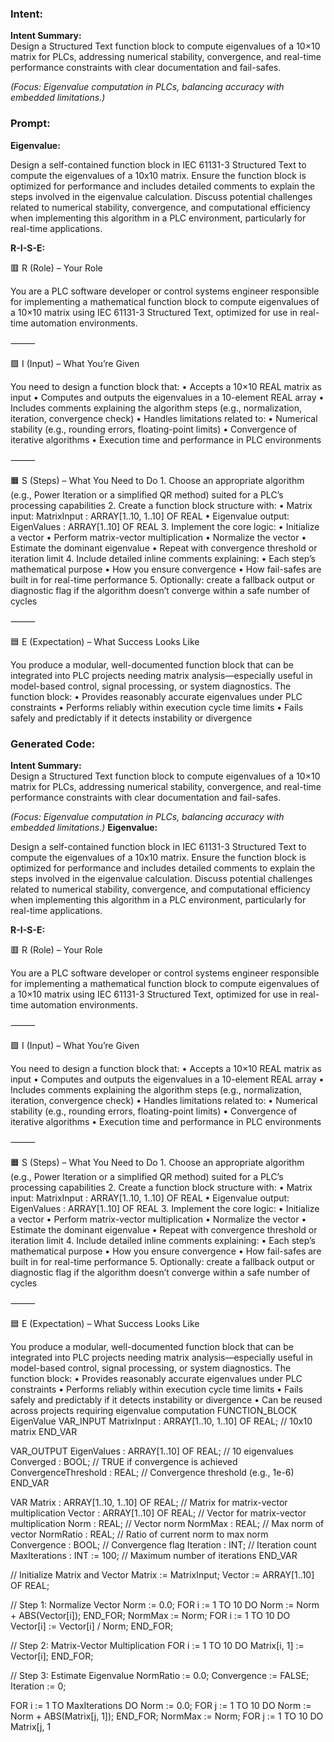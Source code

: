 ### Intent:
**Intent Summary:**  
Design a Structured Text function block to compute eigenvalues of a 10×10 matrix for PLCs, addressing numerical stability, convergence, and real-time performance constraints with clear documentation and fail-safes.  

*(Focus: Eigenvalue computation in PLCs, balancing accuracy with embedded limitations.)*

### Prompt:
**Eigenvalue:**

Design a self-contained function block in IEC 61131-3 Structured Text to compute the eigenvalues of a 10x10 matrix. Ensure the function block is optimized for performance and includes detailed comments to explain the steps involved in the eigenvalue calculation. Discuss potential challenges related to numerical stability, convergence, and computational efficiency when implementing this algorithm in a PLC environment, particularly for real-time applications.

**R-I-S-E:**

🟥 R (Role) – Your Role

You are a PLC software developer or control systems engineer responsible for implementing a mathematical function block to compute eigenvalues of a 10×10 matrix using IEC 61131-3 Structured Text, optimized for use in real-time automation environments.

⸻

🟩 I (Input) – What You’re Given

You need to design a function block that:
	•	Accepts a 10×10 REAL matrix as input
	•	Computes and outputs the eigenvalues in a 10-element REAL array
	•	Includes comments explaining the algorithm steps (e.g., normalization, iteration, convergence check)
	•	Handles limitations related to:
	•	Numerical stability (e.g., rounding errors, floating-point limits)
	•	Convergence of iterative algorithms
	•	Execution time and performance in PLC environments

⸻

🟧 S (Steps) – What You Need to Do
	1.	Choose an appropriate algorithm (e.g., Power Iteration or a simplified QR method) suited for a PLC’s processing capabilities
	2.	Create a function block structure with:
	•	Matrix input: MatrixInput : ARRAY[1..10, 1..10] OF REAL
	•	Eigenvalue output: EigenValues : ARRAY[1..10] OF REAL
	3.	Implement the core logic:
	•	Initialize a vector
	•	Perform matrix-vector multiplication
	•	Normalize the vector
	•	Estimate the dominant eigenvalue
	•	Repeat with convergence threshold or iteration limit
	4.	Include detailed inline comments explaining:
	•	Each step’s mathematical purpose
	•	How you ensure convergence
	•	How fail-safes are built in for real-time performance
	5.	Optionally: create a fallback output or diagnostic flag if the algorithm doesn’t converge within a safe number of cycles

⸻

🟦 E (Expectation) – What Success Looks Like

You produce a modular, well-documented function block that can be integrated into PLC projects needing matrix analysis—especially useful in model-based control, signal processing, or system diagnostics. The function block:
	•	Provides reasonably accurate eigenvalues under PLC constraints
	•	Performs reliably within execution cycle time limits
	•	Fails safely and predictably if it detects instability or divergence

### Generated Code:
**Intent Summary:**  
Design a Structured Text function block to compute eigenvalues of a 10×10 matrix for PLCs, addressing numerical stability, convergence, and real-time performance constraints with clear documentation and fail-safes.  

*(Focus: Eigenvalue computation in PLCs, balancing accuracy with embedded limitations.)*
**Eigenvalue:**

Design a self-contained function block in IEC 61131-3 Structured Text to compute the eigenvalues of a 10x10 matrix. Ensure the function block is optimized for performance and includes detailed comments to explain the steps involved in the eigenvalue calculation. Discuss potential challenges related to numerical stability, convergence, and computational efficiency when implementing this algorithm in a PLC environment, particularly for real-time applications.

**R-I-S-E:**

🟥 R (Role) – Your Role

You are a PLC software developer or control systems engineer responsible for implementing a mathematical function block to compute eigenvalues of a 10×10 matrix using IEC 61131-3 Structured Text, optimized for use in real-time automation environments.

⸻

🟩 I (Input) – What You’re Given

You need to design a function block that:
	•	Accepts a 10×10 REAL matrix as input
	•	Computes and outputs the eigenvalues in a 10-element REAL array
	•	Includes comments explaining the algorithm steps (e.g., normalization, iteration, convergence check)
	•	Handles limitations related to:
	•	Numerical stability (e.g., rounding errors, floating-point limits)
	•	Convergence of iterative algorithms
	•	Execution time and performance in PLC environments

⸻

🟧 S (Steps) – What You Need to Do
	1.	Choose an appropriate algorithm (e.g., Power Iteration or a simplified QR method) suited for a PLC’s processing capabilities
	2.	Create a function block structure with:
	•	Matrix input: MatrixInput : ARRAY[1..10, 1..10] OF REAL
	•	Eigenvalue output: EigenValues : ARRAY[1..10] OF REAL
	3.	Implement the core logic:
	•	Initialize a vector
	•	Perform matrix-vector multiplication
	•	Normalize the vector
	•	Estimate the dominant eigenvalue
	•	Repeat with convergence threshold or iteration limit
	4.	Include detailed inline comments explaining:
	•	Each step’s mathematical purpose
	•	How you ensure convergence
	•	How fail-safes are built in for real-time performance
	5.	Optionally: create a fallback output or diagnostic flag if the algorithm doesn’t converge within a safe number of cycles

⸻

🟦 E (Expectation) – What Success Looks Like

You produce a modular, well-documented function block that can be integrated into PLC projects needing matrix analysis—especially useful in model-based control, signal processing, or system diagnostics. The function block:
	•	Provides reasonably accurate eigenvalues under PLC constraints
	•	Performs reliably within execution cycle time limits
	•	Fails safely and predictably if it detects instability or divergence
	•	Can be reused across projects requiring eigenvalue computation
FUNCTION_BLOCK EigenValue
VAR_INPUT
    MatrixInput : ARRAY[1..10, 1..10] OF REAL; // 10x10 matrix
END_VAR

VAR_OUTPUT
    EigenValues : ARRAY[1..10] OF REAL; // 10 eigenvalues
    Converged : BOOL; // TRUE if convergence is achieved
    ConvergenceThreshold : REAL; // Convergence threshold (e.g., 1e-6)
END_VAR

VAR
    Matrix : ARRAY[1..10, 1..10] OF REAL; // Matrix for matrix-vector multiplication
    Vector : ARRAY[1..10] OF REAL; // Vector for matrix-vector multiplication
    Norm : REAL; // Vector norm
    NormMax : REAL; // Max norm of vector
    NormRatio : REAL; // Ratio of current norm to max norm
    Convergence : BOOL; // Convergence flag
    Iteration : INT; // Iteration count
    MaxIterations : INT := 100; // Maximum number of iterations
END_VAR

// Initialize Matrix and Vector
Matrix := MatrixInput;
Vector := ARRAY[1..10] OF REAL;

// Step 1: Normalize Vector
Norm := 0.0;
FOR i := 1 TO 10 DO
    Norm := Norm + ABS(Vector[i]);
END_FOR;
NormMax := Norm;
FOR i := 1 TO 10 DO
    Vector[i] := Vector[i] / Norm;
END_FOR;

// Step 2: Matrix-Vector Multiplication
FOR i := 1 TO 10 DO
    Matrix[i, 1] := Vector[i];
END_FOR;

// Step 3: Estimate Eigenvalue
NormRatio := 0.0;
Convergence := FALSE;
Iteration := 0;

FOR i := 1 TO MaxIterations DO
    Norm := 0.0;
    FOR j := 1 TO 10 DO
        Norm := Norm + ABS(Matrix[j, 1]);
    END_FOR;
    NormMax := Norm;
    FOR j := 1 TO 10 DO
        Matrix[j, 1
